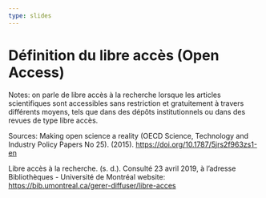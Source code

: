```yaml
---
type: slides
---
```


# Définition du libre accès (Open Access)

Notes: on parle de libre accès à la recherche lorsque les articles scientifiques sont accessibles sans restriction et gratuitement à travers différents moyens, tels que dans des dépôts institutionnels ou dans des revues de type libre accès.

Sources:
Making open science a reality (OECD Science, Technology and Industry Policy Papers No 25). (2015). https://doi.org/10.1787/5jrs2f963zs1-en

Libre accès à la recherche. (s. d.). Consulté 23 avril 2019, à l’adresse Bibliothèques - Université de Montréal website: https://bib.umontreal.ca/gerer-diffuser/libre-acces
